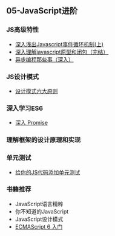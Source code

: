 ## 05-JavaScript进阶

### JS高级特性
* [深入浅出Javascript事件循环机制(上)](https://zhuanlan.zhihu.com/p/26229293)
* [深入理解javascript原型和闭包（完结）](https://www.cnblogs.com/wangfupeng1988/p/3977924.html)
* [异步编程那些事（深入）](https://zhuanlan.zhihu.com/p/28315360)

### JS设计模式
* [设计模式六大原则](http://www.uml.org.cn/sjms/201211023.asp#1)

### 深入学习ES6
* [深入 Promise](https://zhuanlan.zhihu.com/p/25178630)

### 理解框架的设计原理和实现

### 单元测试
* [给你的JS代码添加单元测试](https://juejin.im/post/57e4e609bf22ec00585c7f00)

### 书籍推荐
* JavaScript语言精粹
* 你不知道的JavaScript
* JavaScript设计模式
* [ECMAScript 6 入门](http://es6.ruanyifeng.com/)